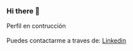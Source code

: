 ### Hi there 👋

<!--
**rmejias01/rmejias01** is a ✨ _special_ ✨ repository because its `README.md` (this file) appears on your GitHub profile.-->

Perfil en contrucción <br><br>
Puedes contactarme a traves de:
[Linkedin](https://www.linkedin.com/in/alejandramejias/)
